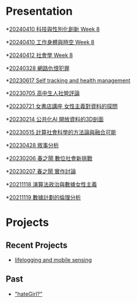 # Presentation
*[20240410 科技與性別化創新 Week 8](https://docs.google.com/presentation/d/e/2PACX-1vTvQh14HJmoXLBPQc3xupmCR1izt5la5ebKtdqpzvAUTjd6mDqjf9rVuDfCH5I-sheYNaiH4bq_UeK2/pub?start=false&loop=false&delayms=3000)

*[20240410 工作身體與時空 Week 8]()

*[20240412 社會學 Week 8]()

*[20240328 網路仇恨犯罪]()

*[20230617 Self tracking and health management]()

*[20230705 高中生人社營評論]()

*[20230721 女書店講座 女性主義對資料的探問]()

*[20230214 公共化AI 開放資料的3D剖面]()

*[20230515 計算社會科學的方法論與融合可能]()

*[20230428 敘事分析]()

*[20230206 春之鬧 數位社會新挑戰]()

*[20230207 春之鬧 實作討論]()


*[20211118 演算法政治與數據女性主義]()

*[20211119 數據計劃的倫理分析]()


# Projects

## Recent Projects
* [lifelogging and mobile sensing]()

## Past
* ["hateGirl?"]()

